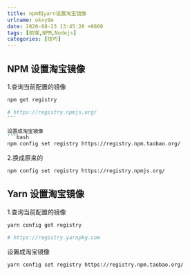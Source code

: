 ```yaml
---
title: npm和yarn设置淘宝镜像
urlname: okxy9e
date: 2020-08-23 13:45:28 +0800
tags: [前端,NPM,Nodejs]
categories: [技巧]
---
```


## NPM 设置淘宝镜像

1.查询当前配置的镜像

````bash
npm get registry

# https://registry.npmjs.org/
``` 

设置成淘宝镜像
```bash
npm config set registry https://registry.npm.taobao.org/
````

2.换成原来的

```bash
npm config set registry https://registry.npmjs.org/
```

## Yarn 设置淘宝镜像

1.查询当前配置的镜像

```bash
yarn config get registry

# https://registry.yarnpkg.com
```

设置成淘宝镜像

```bash
yarn config set registry https://registry.npm.taobao.org/
```
